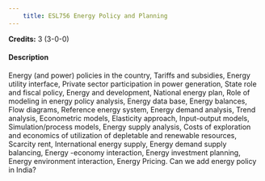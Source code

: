 ```yaml
---
    title: ESL756 Energy Policy and Planning
---
```

**Credits:** 3 (3-0-0)



#### Description 
Energy (and power) policies in the country, Tariffs and subsidies, Energy utility interface, Private sector participation in power generation, State role and fiscal policy, Energy and development, National energy plan, Role of modeling in energy policy analysis, Energy data base, Energy balances, Flow diagrams, Reference energy system, Energy demand analysis, Trend analysis, Econometric models, Elasticity approach, Input-output models, Simulation/process models, Energy supply analysis, Costs of exploration and economics of utilization of depletable and renewable resources, Scarcity rent, International energy supply, Energy demand supply balancing, Energy -economy interaction, Energy investment planning, Energy environment interaction, Energy Pricing. Can we add energy policy in India?